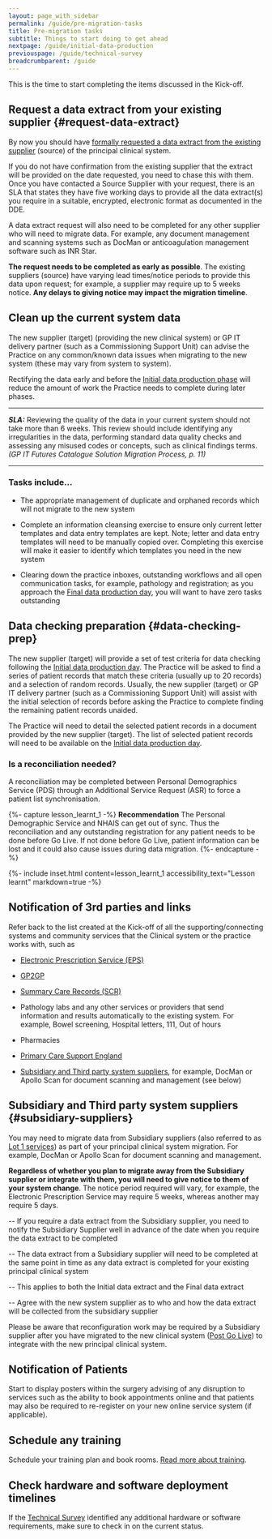 ```yaml
---
layout: page_with_sidebar
permalink: /guide/pre-migration-tasks
title: Pre-migration tasks
subtitle: Things to start doing to get ahead
nextpage: /guide/initial-data-production
previouspage: /guide/technical-survey
breadcrumbparent: /guide
---
```


This is the time to start completing the items discussed in the Kick-off.


## Request a data extract from your existing supplier {#request-data-extract}

By now you should have [formally requested a data extract from the existing supplier](/prm-practice-migration/guide/get-started#request-data-extract) (source) of the principal clinical system. 

If you do not have confirmation from the existing supplier that the extract will be provided on the date requested, you need to chase this with them. Once you have contacted a Source Supplier with your request, there is an SLA that states they have five working days to provide all the data extract(s) you require in a suitable, encrypted, electronic format as documented in the DDE.
<!-- [UPLIFT] added reference to the Supplier SLA in terms of responding to a request for an extract -->

A data extract request will also need to be completed for any other supplier who will need to migrate data. For example, any document management and scanning systems such as DocMan or anticoagulation management software such as INR Star.

__The request needs to be completed as early as possible__. The existing suppliers (source) have varying lead times/notice periods to provide this data upon request; for example, a supplier may require up to 5 weeks notice. __Any delays to giving notice may impact the migration timeline__.

## Clean up the current system data

The new supplier (target) (providing the new clinical system) or GP IT delivery partner (such as a Commissioning Support Unit) can advise the Practice on any common/known data issues when migrating to the new system (these may vary from system to system). 

Rectifying the data early and before the [Initial data production phase](initial-data-production) will reduce the amount of work the Practice needs to complete during later phases.

* * * 
**_SLA:_**  Reviewing the quality of the data in your current system should not take more than 6 weeks. This review should include identifying any irregularities in the data, performing standard data quality checks and assessing any misused codes or concepts, such as clinical findings terms.
<br><em>(GP IT Futures Catalogue Solution Migration Process, p. 11)</em>
* * *
<!-- [UPLIFT] added reference to Step 4 SLA from the Ancillary Document -->
<!-- [GAP] need to check whether 'Source Solution data quality review' is the same activity as 'Clean up the current system data' i.e. is the SLA here in the right place? -->

### Tasks include...

* The appropriate management of duplicate and orphaned records which will not migrate to the new system


* Complete an information cleansing exercise to ensure only current letter templates and data entry templates are kept. Note; letter and data entry templates will need to be manually copied over. Completing this exercise will make it easier to identify which templates you need in the new system


* Clearing down the practice inboxes, outstanding workflows and all open communication tasks, for example, pathology and registration;  as you approach the [Final data production day](/prm-practice-migration/guide/cutover-and-go-live#final-data-production), you will want to have zero tasks outstanding



## Data checking preparation {#data-checking-prep}

The new supplier (target) will provide a set of test criteria for data checking following the [Initial data production day](initial-data-production). The Practice will be asked to find a series of patient records that match these criteria (usually up to 20 records) and a selection of random records. Usually, the new supplier (target) or GP IT delivery partner (such as a Commissioning Support Unit) will assist with the initial selection of records before asking the Practice to complete finding the remaining patient records unaided.

The Practice will need to detail the selected patient records in a document provided by the new supplier (target). The list of selected patient records will need to be available on the [Initial data production day](initial-data-production).


### Is a reconciliation needed?

A reconciliation may be completed between Personal Demographics Service (PDS) through an Additional Service Request (ASR) to force a patient list synchronisation.

{%- capture lesson_learnt_1 -%}
__Recommendation__ The Personal Demographic Service and NHAIS can get out of sync. Thus the reconciliation and any outstanding registration for any patient needs to be done before Go Live. If not done before Go Live, patient information can be lost and it could also cause issues during data migration.
{%- endcapture -%}

{%- include inset.html content=lesson_learnt_1 accessibility_text="Lesson learnt" markdown=true -%}


## Notification of 3rd parties and links

Refer back to the list created at the Kick-off of all the supporting/connecting systems and community services that the Clinical system or the practice works with, such as

* [Electronic Prescription Service (EPS)](https://digital.nhs.uk/services/electronic-prescription-service)


* [GP2GP](https://digital.nhs.uk/services/gp2gp)


* [Summary Care Records (SCR)](https://digital.nhs.uk/services/summary-care-records-scr)


* Pathology labs and any other services or providers that send information and results automatically to the existing system. For example, Bowel screening, Hospital letters, 111, Out of hours


* Pharmacies


* [Primary Care Support England](https://pcse.england.nhs.uk/)


* [Subsidiary and Third party system suppliers](/prm-practice-migration/guide/pre-migration-tasks#subsidiary-suppliers), for example, DocMan or Apollo Scan for document scanning and management (see below)



## Subsidiary and Third party system suppliers {#subsidiary-suppliers}

You may need to migrate data from Subsidiary suppliers (also referred to as [Lot 1 services](https://digital.nhs.uk/services/gp-systems-of-choice/gpsoc-services#lot-1-gp-principal-clinical-systems-and-subsidiary-modules)) as part of your principal clinical system migration. For example, DocMan or Apollo Scan for document scanning and management. 

__Regardless of whether you plan to migrate away from the Subsidiary supplier or integrate with them, you will need to give notice to them of your system change__. The notice period required will vary, for example, the Electronic Prescription Service may require 5 weeks, whereas another may require 5 days. 

   -- If you require a data extract from the Subsidiary supplier, you need to notify the Subsidiary Supplier well in advance of the date when you require the data extract to be completed

   -- The data extract from a Subsidiary supplier will need to be completed at the same point in time as any data extract is completed for your existing principal clinical system

   -- This applies to both the Initial data extract and the Final data extract

   -- Agree with the new system supplier as to who and how the data extract will be collected from the subsidiary supplier

Please be aware that reconfiguration work may be required by a Subsidiary supplier after you have migrated to the new clinical system ([Post Go Live](post-go-live)) to integrate with the new principal clinical system.


## Notification of Patients
Start to display posters within the surgery advising of any disruption to services such as the ability to book appointments online and that patients may also be required to re-register on your new online service system (if applicable). 

## Schedule any training

Schedule your training plan and book rooms. [Read more about training](training). 

## Check hardware and software deployment timelines

If the [Technical Survey](technical-survey) identified any additional hardware or software requirements, make sure to check in on the current status.
